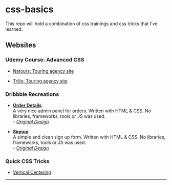 # css-basics
This repo will hold a combination of css trainings and css tricks that I've learned.

## Websites
### __Udemy Course: Advanced CSS__
- [Natours: Touring agency site](https://nilsonmolina.github.io/css-basics/advanced-css/01-natours/index.html)

- [Trillo: Touring agency site](https://nilsonmolina.github.io/css-basics/advanced-css/02-trillo/index.html)

### __Dribbble Recreations__
- **[Order Details](https://nilsonmolina.github.io/css-basics/dribbble-remakes/01-orders/index.html)**  
    A very nice admin panel for orders. Written with HTML & CSS.  No libraries, frameworks, tools or JS was used.  
    *- [Original Design](https://dribbble.com/shots/3316866-Order-Details)*

- **[Signup](https://nilsonmolina.github.io/css-basics/dribbble-remakes/02-signup/index.html)**  
    A simple and clean sign up form. Written with HTML & CSS.  No libraries, frameworks, tools or JS was used.  
    *- [Original Design](https://dribbble.com/shots/5311799-Pigeon-Create-an-Account)*

### __Quick CSS Tricks__
* [Vertical Centering](https://nilsonmolina.github.io/css-basics/css-tricks/vertical-center/index.html)
--- 